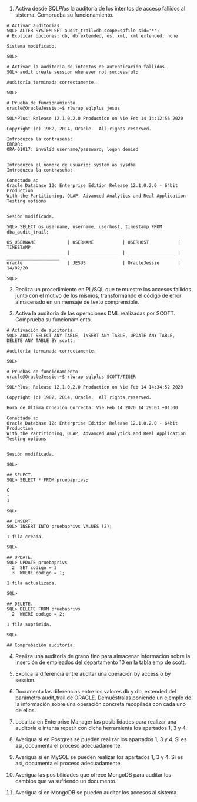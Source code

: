 1. Activa desde SQL*Plus* la auditoría de los intentos de acceso fallidos al sistema. Comprueba su funcionamiento. 
~~~
# Activar auditorias
SQL> ALTER SYSTEM SET audit_trail=db scope=spfile sid='*';
# Explicar opciones; db, db extended, os, xml, xml extended, none

Sistema modificado.

SQL>

# Activar la auditoria de intentos de autenticación fallidos.
SQL> audit create session whenever not successful;

Auditoría terminada correctamente.

SQL>

# Prueba de funcionamiento.
oracle@OracleJessie:~$ rlwrap sqlplus jesus

SQL*Plus: Release 12.1.0.2.0 Production on Vie Feb 14 14:12:56 2020

Copyright (c) 1982, 2014, Oracle.  All rights reserved.

Introduzca la contraseña: 
ERROR:
ORA-01017: invalid username/password; logon denied


Introduzca el nombre de usuario: system as sysdba
Introduzca la contraseña: 

Conectado a:
Oracle Database 12c Enterprise Edition Release 12.1.0.2.0 - 64bit Production
With the Partitioning, OLAP, Advanced Analytics and Real Application Testing options


Sesión modificada.

SQL> SELECT os_username, username, userhost, timestamp FROM dba_audit_trail;

OS_USERNAME            | USERNAME           | USERHOST           | TIMESTAMP
______________________ | __________________ | __________________ | ____________________
oracle                 | JESUS              | OracleJessie       | 14/02/20

SQL> 
~~~

2. Realiza un procedimiento en PL/SQL que te muestre los accesos fallidos junto con el motivo de los mismos, transformando el código de error almacenado en un mensaje de texto comprensible.

3. Activa la auditoría de las operaciones DML realizadas por SCOTT. Comprueba su funcionamiento.
~~~
# Activación de auditoría.
SQL> AUDIT SELECT ANY TABLE, INSERT ANY TABLE, UPDATE ANY TABLE, DELETE ANY TABLE BY scott;

Auditoría terminada correctamente.

SQL>

# Pruebas de funcionamiento:
oracle@OracleJessie:~$ rlwrap sqlplus SCOTT/TIGER

SQL*Plus: Release 12.1.0.2.0 Production on Vie Feb 14 14:34:52 2020

Copyright (c) 1982, 2014, Oracle.  All rights reserved.

Hora de Última Conexión Correcta: Vie Feb 14 2020 14:29:03 +01:00

Conectado a:
Oracle Database 12c Enterprise Edition Release 12.1.0.2.0 - 64bit Production
With the Partitioning, OLAP, Advanced Analytics and Real Application Testing options


Sesión modificada.

SQL> 

## SELECT.
SQL> SELECT * FROM pruebaprivs;

C
-
1

SQL>

## INSERT.
SQL> INSERT INTO pruebaprivs VALUES (2);

1 fila creada.

SQL> 

## UPDATE.
SQL> UPDATE pruebaprivs
  2  SET codigo = 3
  3  WHERE codigo = 1;

1 fila actualizada.

SQL>

## DELETE.
SQL> DELETE FROM pruebaprivs
  2  WHERE codigo = 2;

1 fila suprimida.

SQL> 

## Comprobación auditoría.

~~~

4. Realiza una auditoría de grano fino para almacenar información sobre la inserción de empleados del departamento 10 en la tabla emp de scott.

5. Explica la diferencia entre auditar una operación by access o by session.

6. Documenta las diferencias entre los valores db y db, extended del parámetro audit_trail de ORACLE. Demuéstralas poniendo un ejemplo de la información sobre una operación concreta
recopilada con cada uno de ellos.

7. Localiza en Enterprise Manager las posibilidades para realizar una auditoría e intenta repetir con dicha herramienta los apartados 1, 3 y 4.

8. Averigua si en Postgres se pueden realizar los apartados 1, 3 y 4. Si es así, documenta el proceso adecuadamente.

9. Averigua si en MySQL se pueden realizar los apartados 1, 3 y 4. Si es así, documenta el proceso adecuadamente.

10. Averigua las posibilidades que ofrece MongoDB para auditar los cambios que va sufriendo un documento.

11. Averigua si en MongoDB se pueden auditar los accesos al sistema.